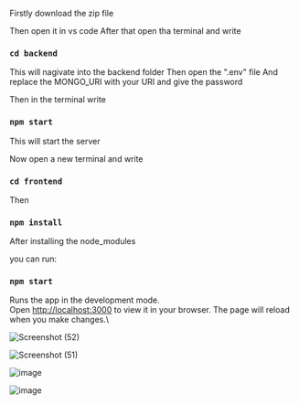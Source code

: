 Firstly download the zip file

Then open it in vs code
After that open tha terminal and write
### `cd backend`

This will nagivate into the backend folder 
Then open the ".env" file
And replace the MONGO_URI with your URI and give the password

Then in the terminal write
### `npm start`

This will start the server

Now open a new terminal and write
### `cd frontend`
Then 
### `npm install`
After installing the node_modules

you can run:
### `npm start`

Runs the app in the development mode.\
Open [http://localhost:3000](http://localhost:3000) to view it in your browser.
The page will reload when you make changes.\

![Screenshot (52)](https://github.com/prerna26sharma/chat-app-MERN/assets/130654046/7a2736e0-6c82-4b70-ae47-caa5aca6f5aa)




![Screenshot (51)](https://github.com/prerna26sharma/chat-app-MERN/assets/130654046/d4ffaaad-fc41-40ce-aa6f-35e11f78ee9e)




![image](https://github.com/prerna26sharma/chat-app-MERN/assets/130654046/b49fd917-aa3a-4481-bc12-8bf35a10a887)




![image](https://github.com/prerna26sharma/chat-app-MERN/assets/130654046/3d5a9980-0ab1-41fe-be32-e8157c39eb9b)

